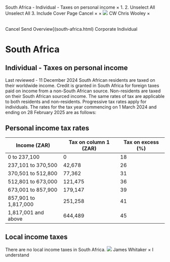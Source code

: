 South Africa - Individual - Taxes on personal income
×
1.
2.
Unselect All
Unselect All
3.
Include Cover Page
Cancel
×
×
![](-/media/world-wide-tax-summaries/attachments/global---chris-wooley.ashx%3Frev=ac5e5f3223b34096b1afc2a6009c7320&revision=ac5e5f32-23b3-4096-b1af-c2a6009c7320&hash=859B7ADC84DC2CBEC9760E9E6EE7DE6D0A8BFCDF)
CW
Chris Wooley
×
######
Cancel
Send
Overview](south-africa.html)
Corporate
Individual
# South Africa
## Individual - Taxes on personal income
Last reviewed - 11 December 2024
South African residents are taxed on their worldwide income. Credit is granted in South Africa for foreign taxes paid on income from a non-South African source. Non-residents are taxed on their South African sourced income. The same rates of tax are applicable to both residents and non-residents.
Progressive tax rates apply for individuals. The rates for the tax year commencing on 1 March 2024 and ending on 28 February 2025 are as follows:
## Personal income tax rates
| Income (ZAR) | Tax on column 1 (ZAR) | Tax on excess (%) |
| --- | --- | --- |
| 0 to 237,100 | 0 | 18 |
| 237,101 to 370,500 | 42,678 | 26 |
| 370,501 to 512,800 | 77,362 | 31 |
| 512,801 to 673,000 | 121,475 | 36 |
| 673,001 to 857,900 | 179,147 | 39 |
| 857,901 to 1,817,000 | 251,258 | 41 |
| 1,817,001 and above | 644,489 | 45 |
## Local income taxes
There are no local income taxes in South Africa.
![](-/media/world-wide-tax-summaries/southafricajames-whitakersouth-africa--james-whitakerpng20220311162237955.ashx%3Frev=7660231bf1c14f3cb414521db9db1454&revision=7660231b-f1c1-4f3c-b414-521db9db1454&hash=4D7F0EFACE304FBC4AEEFD1EDEEE72C21312B0B4)
James Whitaker
×
I understand